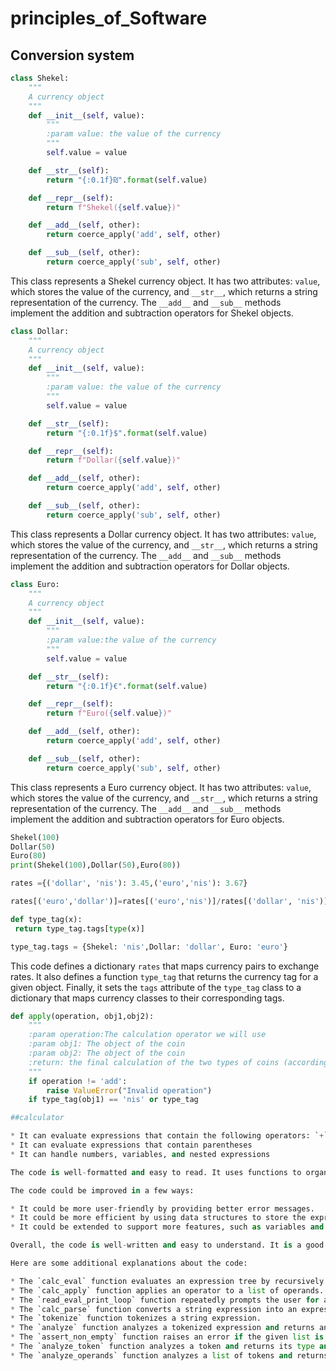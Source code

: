 # principles_of_Software



## Conversion system
```python
class Shekel:
    """
    A currency object
    """
    def __init__(self, value):
        """
        :param value: the value of the currency
        """
        self.value = value

    def __str__(self):
        return "{:0.1f}₪".format(self.value)

    def __repr__(self):
        return f"Shekel({self.value})"

    def __add__(self, other):
        return coerce_apply('add', self, other)

    def __sub__(self, other):
        return coerce_apply('sub', self, other)

```

This class represents a Shekel currency object. It has two attributes: `value`, which stores the value of the currency, and `__str__`, which returns a string representation of the currency. The `__add__` and `__sub__` methods implement the addition and subtraction operators for Shekel objects.

```python
class Dollar:
    """
    A currency object
    """
    def __init__(self, value):
        """
        :param value: the value of the currency
        """
        self.value = value

    def __str__(self):
        return "{:0.1f}$".format(self.value)

    def __repr__(self):
        return f"Dollar({self.value})"

    def __add__(self, other):
        return coerce_apply('add', self, other)

    def __sub__(self, other):
        return coerce_apply('sub', self, other)

```

This class represents a Dollar currency object. It has two attributes: `value`, which stores the value of the currency, and `__str__`, which returns a string representation of the currency. The `__add__` and `__sub__` methods implement the addition and subtraction operators for Dollar objects.

```python
class Euro:
    """
    A currency object
    """
    def __init__(self, value):
        """
        :param value:the value of the currency
        """
        self.value = value

    def __str__(self):
        return "{:0.1f}€".format(self.value)

    def __repr__(self):
        return f"Euro({self.value})"

    def __add__(self, other):
        return coerce_apply('add', self, other)

    def __sub__(self, other):
        return coerce_apply('sub', self, other)

```

This class represents a Euro currency object. It has two attributes: `value`, which stores the value of the currency, and `__str__`, which returns a string representation of the currency. The `__add__` and `__sub__` methods implement the addition and subtraction operators for Euro objects.

```python
Shekel(100)
Dollar(50)
Euro(80)
print(Shekel(100),Dollar(50),Euro(80))

rates ={('dollar', 'nis'): 3.45,('euro','nis'): 3.67}

rates[('euro','dollar')]=rates[('euro','nis')]/rates[('dollar', 'nis')]

def type_tag(x):
 return type_tag.tags[type(x)]

type_tag.tags = {Shekel: 'nis',Dollar: 'dollar', Euro: 'euro'}

```

This code defines a dictionary `rates` that maps currency pairs to exchange rates. It also defines a function `type_tag` that returns the currency tag for a given object. Finally, it sets the `tags` attribute of the `type_tag` class to a dictionary that maps currency classes to their corresponding tags.

```python
def apply(operation, obj1,obj2):
    """
    :param operation:The calculation operator we will use
    :param obj1: The object of the coin
    :param obj2: The object of the coin
    :return: the final calculation of the two types of coins (according to the operator)
    """
    if operation != 'add':
        raise ValueError("Invalid operation")
    if type_tag(obj1) == 'nis' or type_tag

##calculator

* It can evaluate expressions that contain the following operators: `+`, `-`, `*`, `/`, `ror`
* It can evaluate expressions that contain parentheses
* It can handle numbers, variables, and nested expressions

The code is well-formatted and easy to read. It uses functions to organize the code and make it easier to maintain. The functions are well-named and easy to understand.

The code could be improved in a few ways:

* It could be more user-friendly by providing better error messages.
* It could be more efficient by using data structures to store the expression tree.
* It could be extended to support more features, such as variables and functions.

Overall, the code is well-written and easy to understand. It is a good example of how to implement a simple calculator in Python.

Here are some additional explanations about the code:

* The `calc_eval` function evaluates an expression tree by recursively calling itself on the operands of the expression.
* The `calc_apply` function applies an operator to a list of operands.
* The `read_eval_print_loop` function repeatedly prompts the user for an expression and then prints the result of evaluating the expression.
* The `calc_parse` function converts a string expression into an expression tree.
* The `tokenize` function tokenizes a string expression.
* The `analyze` function analyzes a tokenized expression and returns an expression tree.
* The `assert_non_empty` function raises an error if the given list is empty.
* The `analyze_token` function analyzes a token and returns its type and value.
* The `analyze_operands` function analyzes a list of tokens and returns a list of operands.
